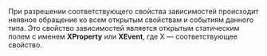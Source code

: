 При разрешении соответствующего свойства зависимостей происходит неявное обращение ко всем открытым свойствам и событиям данного типа. Это свойство зависимостей является открытым статическим полем с именем **XProperty** или **XEvent**, где X — соответствующее свойство.